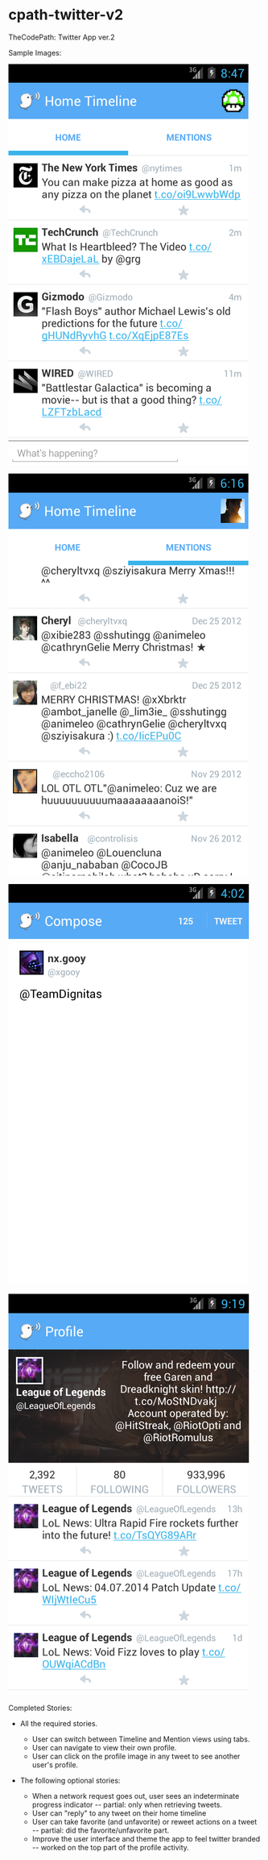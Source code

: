 cpath-twitter-v2
=============

TheCodePath: Twitter App ver.2

Sample Images:

![Alt text](assets/timeline.png "Home Timeline")

![Alt text](assets/mentions.png "Mentions")

![Alt text](assets/reply.png "Reply Tweet")

![Alt text](assets/profile.png "Profile")

Completed Stories:

* All the required stories.
  * User can switch between Timeline and Mention views using tabs.
  * User can navigate to view their own profile.
  * User can click on the profile image in any tweet to see another user's profile.

* The following optional stories:
  * When a network request goes out, user sees an indeterminate progress indicator -- partial: only when retrieving tweets.
  * User can "reply" to any tweet on their home timeline
  * User can take favorite (and unfavorite) or reweet actions on a tweet -- partial: did the favorite/unfavorite part.
  * Improve the user interface and theme the app to feel twitter branded -- worked on the top part of the profile activity.